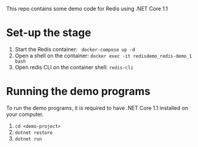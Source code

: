 This repo contains some demo code for Redis using .NET Core 1.1

# Set-up the stage

1. Start the Redis container: ` docker-compose up -d`
1. Open a shell on the container: `docker exec -it redisdemo_redis-demo_1 bash`
1. Open redis CLI on the container shell: `redis-cli`

# Running the demo programs
To run the demo programs, it is required to have .NET Core 1.1 installed on your computer.

1. `cd <demo-project>`
1. `dotnet restore`
1. `dotnet run`
